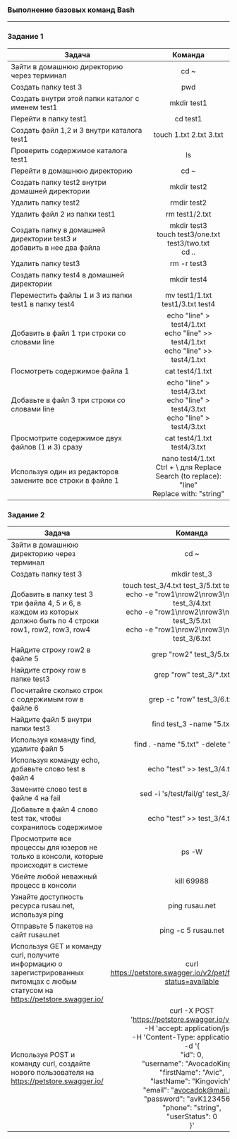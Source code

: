 ### Выполнение базовых команд Bash
---

### Задание 1

| Задача                                                                 | Команда                           |
| -----------------------------------------------------------------------| :-------------------------------: |
| Зайти в домашнюю директорию через терминал                             | cd ~                              |
| Создать папку test 3                                                   | pwd                               |
| Создать внутри этой папки каталог с именем test1                       | mkdir test1                       |
| Перейти в папку test1                                                  | cd test1                          |
| Создать файл 1,2 и 3 внутри каталога test1                             | touch 1.txt 2.txt 3.txt           |
| Проверить содержимое каталога test1                                    | ls                                |
| Перейти в домашнюю директорию                                          | cd ~                              |
| Создать папку test2 внутри домашней директории                         | mkdir test2                       |
| Удалить папку test2                                                    | rmdir test2                       |
| Удалить файл 2 из папки test1                                          | rm test1/2.txt                    |
| Создать папку в домашней директории test3 и <br/> добавить в нее два файла   | mkdir test3 <br/> touch test3/one.txt test3/two.txt <br/> cd ..         |       
| Удалить папку test3                                                    | rm -r test3                       |
| Создать папку test4 в домашней директории                              | mkdir test4                       |
| Переместить файлы 1 и 3 из папки test1 в папку test4                   | mv test1/1.txt test1/3.txt test4  |
| Добавить в файл 1 три строки со словами line                           | echo "line" > test4/1.txt <br/> echo "line" >> test4/1.txt <br/> echo "line" >> test4/1.txt       |
| Посмотреть содержимое файла 1                                          | cat test4/1.txt                   |
| Добавьте в файл 3 три строки со словами line                           | echo "line" > test4/3.txt <br/> echo "line" > test4/3.txt <br/> echo "line" > test4/3.txt        |
| Просмотрите содержимое двух файлов (1 и 3) сразу                       | cat test4/1.txt test4/3.txt       |
| Используя один из редакторов замените все строки в файле 1             | nano test4/1.txt <br/> Ctrl + \ для Replace <br/> Search (to replace): "line" <br/> Replace with: "string"    |

### Задание 2

| Задача                                                                 | Команда                           |
| -----------------------------------------------------------------------| :-------------------------------: |
| Зайти в домашнюю директорию через терминал                             | cd ~                              |
| Создать папку test 3                                                   |   mkdir test_3                    |
| Добавить в папку test 3 три файла 4, 5 и 6, в каждом из которых </br> должно быть по 4 строки row1, row2, row3, row4 | touch test_3/4.txt test_3/5.txt test_3/6.txt </br> echo -e "row1\nrow2\nrow3\nrow4 " > test_3/4.txt </br> echo -e "row1\nrow2\nrow3\nrow4 " > test_3/5.txt </br> echo -e "row1\nrow2\nrow3\nrow4 " > test_3/6.txt      |
| Найдите строку row2 в файле 5                                              | grep "row2" test_3/5.txt     |
| Найдите строку row в папке test3                                      | grep "row" test_3/*.txt      |
| Посчитайте сколько строк с содержимым row в файле 6                                      | grep -c "row" test_3/6.txt      |
| Найдите файл 5 внутри папки test3                                       | find test_3 -name "5.txt       |
| Используя команду find, удалите файл 5                                      | find . -name "5.txt" -delete "5.txt"       |
| Используя команду echo, добавьте слово test в файл 4                                      | echo "test" >> test_3/4.txt      |
| Замените слово test в файле 4 на fail                                      | sed -i 's/test/fail/g' test_3/4.txt       |
| Добавьте в файл 4 слово test так, чтобы сохранилось содержимое                                      | echo "test" >> test_3/4.txt    |
| Просмотрите все процессы для юзеров не только в консоли, которые происходят в системе                                      | ps -W       |
| Убейте любой неважный процесс в консоли                                                    | kill 69988       |
| Узнайте доступность ресурса rusau.net, используя ping                                      | ping rusau.net     |
| Отправьте 5 пакетов на сайт rusau.net                                      | ping -c 5 rusau.net  |
| Используя GET и команду curl, получите информацию о зарегистрированных питомцах с любым статусом на https://petstore.swagger.io/       | curl https://petstore.swagger.io/v2/pet/findByStatus?status=available      |
| Используя POST и команду curl, создайте нового пользователя на https://petstore.swagger.io/                                      | curl -X POST 'https://petstore.swagger.io/v2/user' <br/> -H 'accept: application/json' <br/> -H 'Content-Type: application/json' <br/> -d '{ <br/> "id": 0, <br/> "username": "AvocadoKing1", <br/> "firstName": "Avic", <br/> "lastName": "Kingovich", <br/> "email": "avocadok@mail.ru", <br/> "password": "avK1234567", <br/> "phone": "string", <br/> "userStatus": 0 <br/> }'       |
